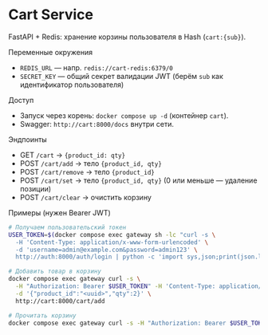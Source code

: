 Cart Service
============

FastAPI + Redis: хранение корзины пользователя в Hash (`cart:{sub}`).

Переменные окружения
- `REDIS_URL` — напр. `redis://cart-redis:6379/0`
- `SECRET_KEY` — общий секрет валидации JWT (берём `sub` как идентификатор пользователя)

Доступ
- Запуск через корень: `docker compose up -d` (контейнер `cart`).
- Swagger: `http://cart:8000/docs` внутри сети.

Эндпоинты
- GET `/cart` → `{product_id: qty}`
- POST `/cart/add` → тело `{product_id, qty}`
- POST `/cart/remove` → тело `{product_id}`
- POST `/cart/set` → тело `{product_id, qty}` (0 или меньше — удаление позиции)
- POST `/cart/clear` → очистить корзину

Примеры (нужен Bearer JWT)

```bash
# Получаем пользовательский токен
USER_TOKEN=$(docker compose exec gateway sh -lc "curl -s \
  -H 'Content-Type: application/x-www-form-urlencoded' \
  -d 'username=admin@example.com&password=admin123' \
  http://auth:8000/auth/login | python -c 'import sys,json;print(json.load(sys.stdin)["access_token"])'")

# Добавить товар в корзину
docker compose exec gateway curl -s \
  -H "Authorization: Bearer $USER_TOKEN" -H 'Content-Type: application/json' \
  -d '{"product_id":"<uuid>","qty":2}' \
  http://cart:8000/cart/add

# Прочитать корзину
docker compose exec gateway curl -s -H "Authorization: Bearer $USER_TOKEN" http://cart:8000/cart
```
